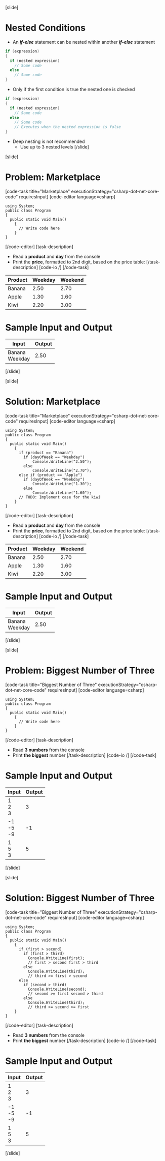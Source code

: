 [slide]
# Nested Conditions
- An ***if-else*** statement can be nested within another ***if-else*** statement
```csharp
if (expression)
{
  if (nested expression)
    // Some code
  else
    // Some code
} 
```
- Only if the first condition is true the nested one is checked
```csharp
if (expression)
{
  if (nested expression)
    // Some code
  else
    // Some code
    // Executes when the nested expression is false
}
```
- Deep nesting is not recommended
  - Use up to 3 nested levels
[/slide]

[slide]
# Problem: Marketplace
[code-task title="Marketplace" executionStrategy="csharp-dot-net-core-code" requiresInput]
[code-editor language=csharp]
```
using System;
public class Program
{
  public static void Main()
    {
      // Write code here
    }
}
```
[/code-editor]
[task-description]
- Read a **product** and **day** from the console
- Print the **price**, formatted to 2nd digit, based on the price table:
[/task-description]
[code-io /]
[/code-task]

|Product|Weekday|Weekend| 
|-------|-------|-------|
|Banana|2.50|2.70|
|Apple|1.30|1.60|
|Kiwi|2.20|3.00|

# Sample Input and Output

|Input|Output|
|-----|------|
|Banana<br/>Weekday|2.50|

[/slide]

[slide]
# Solution: Marketplace
[code-task title="Marketplace" executionStrategy="csharp-dot-net-core-code" requiresInput]
[code-editor language=csharp]
```
using System;
public class Program
{
  public static void Main()
    {
      if (product == "Banana")
        if (dayOfWeek == "Weekday")
            Console.WriteLine("2.50");
        else
            Console.WriteLine("2.70");
      else if (product == "Apple")
        if (dayOfWeek == "Weekday")
            Console.WriteLine("1.30");
        else
            Console.WriteLine("1.60");
      // TODO: Implement case for the kiwi
    }
}
```
[/code-editor]
[task-description]
- Read a **product** and **day** from the console
- Print the **price**, formatted to 2nd digit, based on the price table:
[/task-description]
[code-io /]
[/code-task]

|Product|Weekday|Weekend| 
|-------|-------|-------|
|Banana|2.50|2.70|
|Apple|1.30|1.60|
|Kiwi|2.20|3.00|

# Sample Input and Output

|Input|Output|
|-----|------|
|Banana<br/>Weekday|2.50|

[/slide]

[slide]
# Problem: Biggest Number of Three
[code-task title="Biggest Number of Three" executionStrategy="csharp-dot-net-core-code" requiresInput]
[code-editor language=csharp]
```
using System;
public class Program
{
  public static void Main()
    {
      // Write code here
    }
}
```
[/code-editor]
[task-description]
- Read **3 numbers** from the console
- Print **the biggest** number
[/task-description]
[code-io /]
[/code-task]
# Sample Input and Output

|Input|Output|
|-----|------|
|1<br/>2<br/>3|3|
|-1<br/>-5<br/>-9|-1|
|1<br/>5<br/>3|5|

[/slide]

[slide]
# Solution: Biggest Number of Three
[code-task title="Biggest Number of Three" executionStrategy="csharp-dot-net-core-code" requiresInput]
[code-editor language=csharp]
```
using System;
public class Program
{
  public static void Main()
    {
      if (first > second)
        if (first > third)
          Console.WriteLine(first);
          // first > second first > third
        else
          Console.WriteLine(third);
          // third >= first > second
      else
        if (second > third)
          Console.WriteLine(second);
          // second >= first second > third
        else
          Console.WriteLine(third);
          // third >= second >= first
    }
}
```
[/code-editor]
[task-description]
- Read **3 numbers** from the console
- Print **the biggest** number
[/task-description]
[code-io /]
[/code-task]
# Sample Input and Output

|Input|Output|
|-----|------|
|1<br/>2<br/>3|3|
|-1<br/>-5<br/>-9|-1|
|1<br/>5<br/>3|5|

[/slide]